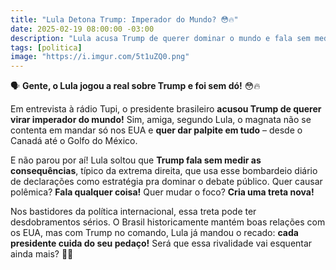 ```yaml
---
title: "Lula Detona Trump: Imperador do Mundo? 😳🔥"
date: 2025-02-19 08:00:00 -03:00
description: "Lula acusa Trump de querer dominar o mundo e fala sem medir consequências. Será que a rivalidade vai esquentar? 🍿👀"
tags: [politica]
image: "https://i.imgur.com/5t1uZQ0.png"
---
```


🗣️ **Gente, o Lula jogou a real sobre Trump e foi sem dó!** 😳🔥  

Em entrevista à rádio Tupi, o presidente brasileiro **acusou Trump de querer virar imperador do mundo!** Sim, amiga, segundo Lula, o magnata não se contenta em mandar só nos EUA e **quer dar palpite em tudo** – desde o Canadá até o Golfo do México.  

E não parou por aí! Lula soltou que **Trump fala sem medir as consequências**, típico da extrema direita, que usa esse bombardeio diário de declarações como estratégia pra dominar o debate público. Quer causar polêmica? **Fala qualquer coisa!** Quer mudar o foco? **Cria uma treta nova!**  

Nos bastidores da política internacional, essa treta pode ter desdobramentos sérios. O Brasil historicamente mantém boas relações com os EUA, mas com Trump no comando, Lula já mandou o recado: **cada presidente cuida do seu pedaço!** Será que essa rivalidade vai esquentar ainda mais? 🍿👀
